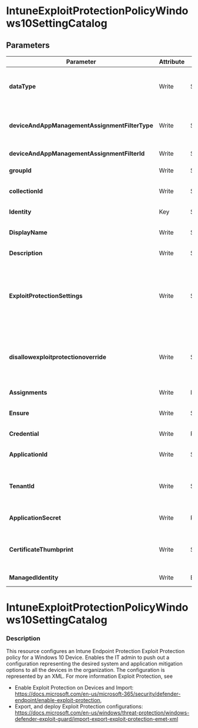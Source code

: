 ﻿# IntuneExploitProtectionPolicyWindows10SettingCatalog

## Parameters

| Parameter | Attribute | DataType | Description | Allowed Values |
| --- | --- | --- | --- | --- |
| **dataType** | Write | String | The type of the target assignment. |#microsoft.graph.groupAssignmentTarget, #microsoft.graph.allLicensedUsersAssignmentTarget, #microsoft.graph.allDevicesAssignmentTarget, #microsoft.graph.exclusionGroupAssignmentTarget, #microsoft.graph.configurationManagerCollectionAssignmentTarget|
| **deviceAndAppManagementAssignmentFilterType** | Write | String | The type of filter of the target assignment i.e. Exclude or Include. Possible values are:none, include, exclude. |none, include, exclude|
| **deviceAndAppManagementAssignmentFilterId** | Write | String | The Id of the filter for the target assignment. ||
| **groupId** | Write | String | The group Id that is the target of the assignment. ||
| **collectionId** | Write | String | The collection Id that is the target of the assignment.(ConfigMgr) ||
| **Identity** | Key | String | Identity of the endpoint protection policy. ||
| **DisplayName** | Write | String | Display name of the endpoint protection policy. ||
| **Description** | Write | String | Description of the endpoint protection. ||
| **ExploitProtectionSettings** | Write | String | Enables the IT admin to push out a configuration representing the desired system and application mitigation options to all the devices in the organization. The configuration is represented by an XML. ||
| **disallowexploitprotectionoverride** | Write | String | Prevent users from making changes to the exploit protection settings area in the Windows Defender Security Center.values 0:disable, 1:enable |0, 1|
| **Assignments** | Write | InstanceArray[] | Assignments of the endpoint protection. ||
| **Ensure** | Write | String | Present ensures the policy exists, absent ensures it is removed |Present, Absent|
| **Credential** | Write | PSCredential | Credentials of the Intune Admin ||
| **ApplicationId** | Write | String | Id of the Azure Active Directory application to authenticate with. ||
| **TenantId** | Write | String | Name of the Azure Active Directory tenant used for authentication. Format contoso.onmicrosoft.com ||
| **ApplicationSecret** | Write | PSCredential | Secret of the Azure Active Directory tenant used for authentication. ||
| **CertificateThumbprint** | Write | String | Thumbprint of the Azure Active Directory application's authentication certificate to use for authentication. ||
| **ManagedIdentity** | Write | Boolean | Managed ID being used for authentication. ||


# IntuneExploitProtectionPolicyWindows10SettingCatalog

### Description

This resource configures an Intune Endpoint Protection Exploit Protection policy for a Windows 10 Device.
Enables the IT admin to push out a configuration representing the desired system and application mitigation options to all the devices in the organization. The configuration is represented by an XML.
For more information Exploit Protection, see
- Enable Exploit Protection on Devices and Import: https://docs.microsoft.com/en-us/microsoft-365/security/defender-endpoint/enable-exploit-protection,
- Export, and deploy Exploit Protection configurations: https://docs.microsoft.com/en-us/windows/threat-protection/windows-defender-exploit-guard/import-export-exploit-protection-emet-xml



